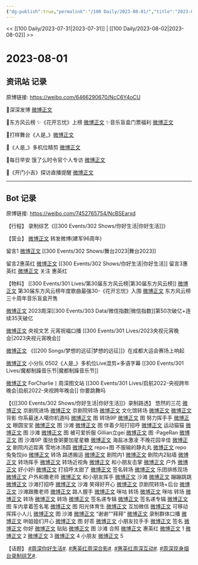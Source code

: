 ```yaml
---
{"dg-publish":true,"permalink":"/100 Daily/2023-08-01/","title":"2023-08-01","created":"2023-08-02T22:46:37.612+08:00","updated":"2023-08-23T16:23:49.216+08:00"}
---
```



<< [[100 Daily/2023-07-31\|2023-07-31]] | [[100 Daily/2023-08-02\|2023-08-02]] >>

# 2023-08-01

## 资讯站 记录

原博链接: https://weibo.com/6466290670/NcC6Y4oCU

🌟深深发博 [微博正文](https://weibo.com/6466290670/4929867294705209)

🌟东方风云榜
✨《花开忘忧》上榜 [微博正文](https://weibo.com/6466290670/4929887263790661)
✨音乐盲盒门票福利 [微博正文](https://weibo.com/6466290670/4929892447160055)

🌟打样舞台《人是_》[微博正文](https://weibo.com/6466290670/4930053043920979)

🌟《人是_》多机位精剪 [微博正文](https://weibo.com/6466290670/4929957522576731)

🌟每日早安
饿了么时令官个人专访 [微博正文](https://weibo.com/6466290670/4929846620459471)

🌟《开门小吉》探访直播提醒 [微博正文](https://weibo.com/6466290670/4930060589206110)

---
## Bot 记录

原博链接: https://weibo.com/7452765754/NcBSEarxd

【行程】
录制综艺《[[300 Events/302 Shows/你好生活\|你好生活]]》

【营业】
[微博正文](http://weibo.com/1736988591/NcwXSB2MC) 转发微博(建军96周年)

留言1 [微博正文](https://weibo.com/1736988591/Nc7WCEVJJ) [[300 Events/302 Shows/舞台2023\|舞台2023]]

留言2惠英红 [微博正文](http://weibo.com/1732418574/Ncyv6grL2) [[300 Events/302 Shows/你好生活\|你好生活]]
留言3惠英红 [微博正文](http://weibo.com/1732418574/Nczy01HsU)
关注 惠英红

【物料】
[[300 Events/301 Lives/第30届东方风云榜\|第30届东方风云榜]]
[微博正文](http://weibo.com/1738376280/NbXxjBTZw) 第30届东方风云榜年度歌曲最强30-《花开忘忧》入围
[微博正文](http://weibo.com/1738376280/NcwXzFdN8) 东方风云榜三十周年音乐盲盒开售

[微博正文](http://weibo.com/5637413637/NcvFnbeRX) 2023周深[[300 Events/303 Data/微信指数\|微信指数]]第50次破亿+连续35天破亿

[微博正文](http://weibo.com/3199780861/NcjObatjY) 央视文艺 元宵祝福口播 [[300 Events/301 Lives/2023央视元宵晚会\|2023央视元宵晚会]]

[微博正文](http://weibo.com/7684559488/NcAltvDVA) 《[[200 Songs/梦想的远征\|梦想的远征]]》在成都大运会赛场上响起

[微博正文](http://weibo.com/5516625428/Ncyen5TQM) 小分队 0502《人是_》多机位Live混剪×多语字幕 [[300 Events/301 Lives/魔都制躁音乐节\|魔都制躁音乐节]]

[微博正文](https://weibo.com/6987697229/NcCfSqfCW) ForCharlie丨周深图文站 [[300 Events/301 Lives/启航2022-央视跨年晚会\|启航2022-央视跨年晚会]] 你要跳舞吗

【《[[300 Events/302 Shows/你好生活\|你好生活]]》录制路透】
悠然的三花
[微博正文](https://weibo.com/1770528131/Ncxox0NMt) 京剧院进场
[微博正文](https://weibo.com/1770528131/NcyayqDoz) 京剧院转场
[微博正文](https://weibo.com/1770528131/Nczb6py7o) 文化馆转场
[微博正文](https://weibo.com/1770528131/NczZNeDP5)
[微博正文](https://weibo.com/1770528131/NcAfZlJhi) 背影
你系最迷人噶你机道吗
[微博正文](https://weibo.com/7724525486/Ncykj0iLX) 图 转场9P
[微博正文](https://weibo.com/7724525486/Nczkg48Qb) 图 努力挥手手
[微博正文](https://weibo.com/7724525486/NcAd57ViW) 眼圆宝宝
[微博正文](https://weibo.com/7724525486/NcAlPATHN) 图 沙滩
[微博正文](https://weibo.com/7724525486/NcAV9uqkT) 图 伴着夕阳打招呼
[微博正文](http://weibo.com/7724525486/NcBiCcZGO) 运动猫猫
[微博正文](http://weibo.com/7724525486/NcBEQqJuy) 图 沙滩
[微博正文](http://weibo.com/7724525486/NcCrvo520) 图 被可爱折服
Gillian立gei
[微博正文](http://weibo.com/5355738926/NcCASBWff) 图
·PageRan
[微博正文](http://weibo.com/7633014126/NcBh54bva) 图 沙滩9P
蛋挞食粥要加星星糖
[微博正文](http://weibo.com/6048634807/NcBHc4feO) 海盐冰激凌
不晚花园辛佳
[微博正文](https://weibo.com/1669894125/NczTp3QK6) 剧院内近距离
雪地冰汤圆
[微博正文](https://weibo.com/7781085692/Nczeo2ugu) repo+图
不服输的静丸丸
[微博正文](https://weibo.com/7371274684/NcA2LF06S) repo
兔兔饺jio
[微博正文](https://weibo.com/2632098793/NczpPvWJ2) 转场
路透搬运
[微博正文](https://weibo.com/5122158435/NcyMqojBV) 剧院内1
[微博正文](https://weibo.com/5122158435/Ncz9SvglN) 剧院内2贴墙
[微博正文](https://weibo.com/5122158435/NczjyzskM) 转场挥手
[微博正文](https://weibo.com/5122158435/NcA0ixOF1) 转场近视角
[微博正文](https://weibo.com/5122158435/NcA9Fcwa4) 和小朋友击掌
[微博正文](https://weibo.com/5122158435/NcAb1dcKs) 户外
[微博正文](https://weibo.com/5122158435/NcAcRsSAe) 好小好i
[微博正文](https://weibo.com/5122158435/NcAfNyEc7) 打招呼太甜了
[微博正文](https://weibo.com/5122158435/NcAnLDuGu) 签名转场
[微博正文](https://weibo.com/5122158435/NcAqoFJfy) 乐团排练现场
[微博正文](https://weibo.com/5122158435/NcArif4ZK) 户外和撒老师
[微博正文](https://weibo.com/5122158435/NcAwSz2Pp) 和小朋友挥手
[微博正文](https://weibo.com/5122158435/NcABE3Ipc) 沙滩
[微博正文](https://weibo.com/5122158435/NcAJinS4j) 蹦蹦跳跳
[微博正文](https://weibo.com/5122158435/NcAXfxCbb) 沙滩打招呼
[微博正文](https://weibo.com/5122158435/NcB6pb61T) 沙滩 笑得好开心
[微博正文](https://weibo.com/7495641082/Ncz0Gv0hI) 京剧院转场+后台
[微博正文](https://weibo.com/7495641082/NcAtJfYIg) 沙滩跟撒老师
[微博正文](https://weibo.com/7495641082/NcAEX94ph) 路人握手
[微博正文](https://weibo.com/1809436135/Ncz57339n) 咪咕 转场
[微博正文](http://weibo.com/1885343273/Ncz2qmlwc) 咪咕 转场
[微博正文](https://weibo.com/6153221451/Nczmvxn3n) 转场
[微博正文](https://weibo.com/6153221451/NczVfFx7d) 转场
[微博正文](https://weibo.com/6153221451/NczWX7TZZ) 签名递专辑
[微博正文](https://weibo.com/6153221451/NcAFOE5VD) 签名递专辑
[微博正文](http://weibo.com/1857196980/NcznhqHFm) 图 车内拿着签名笔
[微博正文](http://weibo.com/7495641082/NcBjvwJog) 图 阳光体育生
[微博正文](http://weibo.com/6153221451/NcB5iAxpl) 互加微信
[微博正文](https://weibo.com/3199780861/NcARR6dF7) 可移动挥挥小人儿
[微博正文](https://weibo.com/5122158435/NcBgVzuGi) 图 沙滩
[微博正文](https://weibo.com/5122158435/NcBw2D5IK) “谢谢”“拜拜”
[微博正文](http://weibo.com/7495641082/NcBN1e4aK) 录制群体口播
[微博正文](http://weibo.com/5122158435/NcBUT4t3D) 哄姐姐们开心
[微博正文](http://weibo.com/5122158435/NcC7Ep4Tc) 图 好乖
[微博正文](http://weibo.com/5122158435/NcCbAc2P7) 小朋友拉手手
[微博正文](http://weibo.com/5122158435/NcCpCkYaQ) 签名
[微博正文](http://weibo.com/5122158435/NcCtel4M2) 你好
[微博正文](http://weibo.com/5125072259/NcCgK9NP9) 贴贴
[微博正文](http://weibo.com/3199780861/NcBWfyU9W) 图 沙滩
合照
[微博正文](http://weibo.com/1732418574/Nczy01HsU) 惠英红
[微博正文](https://weibo.com/5122158435/NczAtDFur) 1
[微博正文](https://weibo.com/5122158435/NczPdxMCR) 2
[微博正文](https://weibo.com/5122158435/NcAmbu2LN) 3
[微博正文](https://weibo.com/5122158435/NcAHUoyMS) 4 小朋友
[微博正文](https://weibo.com/7495641082/NczkjDWiC) 5

【话题】
[#周深你好生活#](https://s.weibo.com/weibo?q=%23%E5%91%A8%E6%B7%B1%E4%BD%A0%E5%A5%BD%E7%94%9F%E6%B4%BB%23).
[#惠英红周深合影#](https://s.weibo.com/weibo?q=%23%E6%83%A0%E8%8B%B1%E7%BA%A2%E5%91%A8%E6%B7%B1%E5%90%88%E5%BD%B1%23).
[#惠英红周深互动#](https://s.weibo.com/weibo?q=%23%E6%83%A0%E8%8B%B1%E7%BA%A2%E5%91%A8%E6%B7%B1%E4%BA%92%E5%8A%A8%23).
[#周深现身烟台录制综艺#](https://s.weibo.com/weibo?q=%23%E5%91%A8%E6%B7%B1%E7%8E%B0%E8%BA%AB%E7%83%9F%E5%8F%B0%E5%BD%95%E5%88%B6%E7%BB%BC%E8%89%BA%23).
